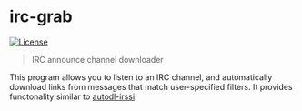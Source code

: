 # irc-grab

[![License](https://img.shields.io/badge/license-MIT-blue.svg)](https://raw.githubusercontent.com/nickfrostatx/irc-grab/master/LICENSE)

> IRC announce channel downloader

This program allows you to listen to an IRC channel, and automatically download
links from messages that match user-specified filters. It provides functonality
similar to [autodl-irssi](https://github.com/autodl-community/autodl-irssi).

